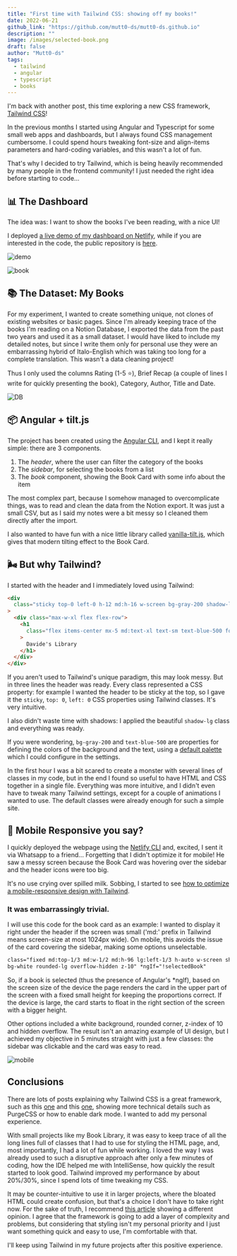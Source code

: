 ```yaml
---
title: "First time with Tailwind CSS: showing off my books!"
date: 2022-06-21
github_link: "https://github.com/mutt0-ds/mutt0-ds.github.io"
description: ""
image: /images/selected-book.png
draft: false
author: "Mutt0-ds"
tags:
  - tailwind
  - angular
  - typescript
  - books
---
```


I'm back with another post, this time exploring a new CSS framework, [Tailwind CSS](https://tailwindcss.com/)!

In the previous months I started using Angular and Typescript for some small web apps and dashboards, but I always found CSS management cumbersome. I could spend hours tweaking font-size and align-items parameters and hard-coding variables, and this wasn't a lot of fun.

That's why I decided to try Tailwind, which is being heavily recommended by many people in the frontend community! I just needed the right idea before starting to code...

## 📊 The Dashboard

The idea was: I want to show the books I've been reading, with a nice UI!

I deployed [a live demo of my dashboard on Netlify](https://my-personal-library.netlify.app/), while if you are interested in the code, the public repository is [here](https://github.com/mutt0-ds/my-books-tailwind).

![demo](https://raw.githubusercontent.com/mutt0-ds/my-books-tailwind/main/src/assets/demo.gif)

![book](https://github.com/mutt0-ds/my-books-tailwind/blob/main/src/assets/selected-book.png?raw=true)

## 📚 The Dataset: My Books

For my experiment, I wanted to create something unique, not clones of existing websites or basic pages. Since I'm already keeping trace of the books I'm reading on a Notion Database, I exported the data from the past two years and used it as a small dataset.
I would have liked to include my detailed notes, but since I write them only for personal use they were an embarrassing hybrid of Italo-English which was taking too long for a complete translation. This wasn't a data cleaning project!

Thus I only used the columns Rating (1-5 ⭐), Brief Recap (a couple of lines
I write for quickly presenting the book), Category, Author, Title and Date.

![DB](https://raw.githubusercontent.com/mutt0-ds/mutt0-ds.github.io/master/static//images/notion-db-books.png)

## 📦 Angular + tilt.js

The project has been created using the [Angular CLI](https://angular.io/cli), and I kept it really simple: there are 3 components.

1. The _header_, where the user can filter the category of the books
2. The _sidebar_, for selecting the books from a list
3. The _book_ component, showing the Book Card with some info about the item

The most complex part, because I somehow managed to overcomplicate things, was to read and clean the data from the Notion export. It was just a small CSV, but as I said my notes were a bit messy so I cleaned them directly after the import.

I also wanted to have fun with a nice little library called [vanilla-tilt.js](https://github.com/micku7zu/vanilla-tilt.js), which gives that modern tilting effect to the Book Card.

## 🌬️ But why Tailwind?

I started with the header and I immediately loved using Tailwind:

```html
<div
  class="sticky top-0 left-0 h-12 md:h-16 w-screen bg-gray-200 shadow-lg z-10"
>
  <div class="max-w-xl flex flex-row">
    <h1
      class="flex items-center mx-5 md:text-xl text-sm text-blue-500 font-extrabold"
    >
      Davide's Library
    </h1>
  </div>
</div>
```

If you aren't used to Tailwind's unique paradigm, this may look messy. But in three lines the header was ready. Every class represented a CSS property: for example I wanted the header to be sticky at the top, so I gave it the `sticky`, `top: 0`, `left: 0` CSS properties using Tailwind classes. It's very intuitive.

I also didn't waste time with shadows: I applied the beautiful `shadow-lg` class and everything was ready.

If you were wondering, `bg-gray-200` and `text-blue-500` are properties for defining the colors of the background and the text, using a [default palette](https://tailwindcss.com/docs/customizing-colors) which I could configure in the settings.

In the first hour I was a bit scared to create a monster with several lines of classes in my code, but in the end I found so useful to have HTML and CSS together in a single file. Everything was more intuitive, and I didn't even have to tweak many Tailwind settings, except for a couple of animations I wanted to use. The default classes were already enough for such a simple site.

## 📱 Mobile Responsive you say?

I quickly deployed the webpage using the [Netlify CLI](https://www.netlify.com/blog/2019/09/23/first-steps-using-netlify-and-angular/) and, excited, I sent it via Whatsapp to a friend... Forgetting that I didn't optimize it for mobile! He saw a messy screen because the Book Card was hovering over the sidebar and the header icons were too big.

It's no use crying over spilled milk. Sobbing, I started to see [how to optimize a mobile-responsive design with Tailwind](https://tailwindcss.com/docs/responsive-design).

### It was embarrassingly trivial.

I will use this code for the book card as an example: I wanted to display it right under the header if the screen was small ('md:' prefix in Tailwind means screen-size at most 1024px wide). On mobile, this avoids the issue of the card covering the sidebar, making some options unselectable.

```html
class="fixed md:top-1/3 md:w-1/2 md:h-96 lg:left-1/3 h-auto w-screen shadow-xl
bg-white rounded-lg overflow-hidden z-10" *ngIf="!selectedBook"
```

So, if a book is selected (thus the presence of Angular's \*ngIf), based on the screen size of the device the page renders the card in the upper part of the screen with a fixed small height for keeping the proportions correct. If the device is large, the card starts to float in the right section of the screen with a bigger height.

Other options included a white background, rounded corner, z-index of 10 and hidden overflow. The result isn't an amazing example of UI design, but I achieved my objective in 5 minutes straight with just a few classes: the sidebar was clickable and the card was easy to read.

![mobile](https://raw.githubusercontent.com/mutt0-ds/my-books-tailwind/main/src/assets/mobile.png)

## Conclusions

There are lots of posts explaining why Tailwind CSS is a great framework, such as this [one](https://www.swyx.io/why-tailwind) and this [one](https://www.webdesignerdepot.com/2021/09/the-pros-and-cons-of-tailwind-css/), showing more technical details such as PurgeCSS or how to enable dark mode. I wanted to add my personal experience.

With small projects like my Book Library, it was easy to keep trace of all the long lines full of classes that I had to use for styling the HTML page, and, most importantly, I had a lot of fun while working. I loved the way I was already used to such a disruptive approach after only a few minutes of coding, how the IDE helped me with IntelliSense, how quickly the result started to look good. Tailwind improved my performance by about 20%/30%, since I spend lots of time tweaking my CSS.

It may be counter-intuitive to use it in larger projects, where the bloated HTML could create confusion, but that's a choice I don't have to take right now. For the sake of truth, I recommend [this article](https://johanronsse.be/2020/07/08/why-youll-probably-regret-using-tailwind/) showing a different opinion.
I agree that the framework is going to add a layer of complexity and problems, but considering that styling isn't my personal priority and I just want something quick and easy to use, I'm comfortable with that.

I'll keep using Tailwind in my future projects after this positive experience.
